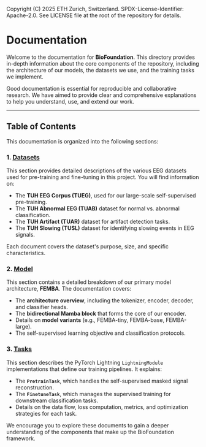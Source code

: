 Copyright (C) 2025 ETH Zurich, Switzerland. SPDX-License-Identifier: Apache-2.0. See LICENSE file at the root of the repository for details.

# Documentation

Welcome to the documentation for **BioFoundation**. This directory provides in-depth information about the core components of the repository, including the architecture of our models, the datasets we use, and the training tasks we implement.

Good documentation is essential for reproducible and collaborative research. We have aimed to provide clear and comprehensive explanations to help you understand, use, and extend our work.

---

## Table of Contents

This documentation is organized into the following sections:

### 1. **[Datasets](./datasets/)**

This section provides detailed descriptions of the various EEG datasets used for pre-training and fine-tuning in this project. You will find information on:
-   The **TUH EEG Corpus (TUEG)**, used for our large-scale self-supervised pre-training.
-   The **TUH Abnormal EEG (TUAB)** dataset for normal vs. abnormal classification.
-   The **TUH Artifact (TUAR)** dataset for artifact detection tasks.
-   The **TUH Slowing (TUSL)** dataset for identifying slowing events in EEG signals.

Each document covers the dataset's purpose, size, and specific characteristics.

### 2. **[Model](./model/)**

This section contains a detailed breakdown of our primary model architecture, **FEMBA**. The documentation covers:
-   The **architecture overview**, including the tokenizer, encoder, decoder, and classifier heads.
-   The **bidirectional Mamba block** that forms the core of our encoder.
-   Details on **model variants** (e.g., FEMBA-tiny, FEMBA-base, FEMBA-large).
-   The self-supervised learning objective and classification protocols.

### 3. **[Tasks](./tasks/)**

This section describes the PyTorch Lightning `LightningModule` implementations that define our training pipelines. It explains:
-   The **`PretrainTask`**, which handles the self-supervised masked signal reconstruction.
-   The **`FinetuneTask`**, which manages the supervised training for downstream classification tasks.
-   Details on the data flow, loss computation, metrics, and optimization strategies for each task.

We encourage you to explore these documents to gain a deeper understanding of the components that make up the BioFoundation framework.
